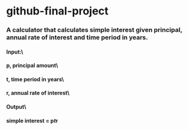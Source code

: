 # github-final-project

### A calculator that calculates simple interest given principal, annual rate of interest and time period in years.

#### Input:\
   #### p, principal amount\
   #### t, time period in years\
   #### r, annual rate of interest\
#### Output\
   #### simple interest = p*t*r
